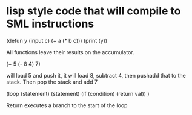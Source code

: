# lisp style code that will compile to SML instructions

(defun y
   (input c)
   (+ a (\* b c)))
(print (y))


All functions leave their results on the accumulator.

(+ 5 (- 8 4) 7)

will load 5 and push it, it will load 8, subtract 4, then pushadd that to the stack. Then pop the stack and add 7

(loop
  (statement)
  (statement)
  (if (condition) (return val)) )

Return executes a branch to the start of the loop